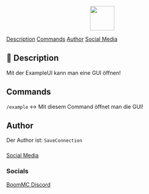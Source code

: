 <p align="center">
    <img src=".github/.media/logo.png" width="64px" height="64px">
</p>



[Description](#-description)
[Commands](#-commands)
[Author](#-author)
[Social Media](#-socials)

## 📙 Description
Mit der ExampleUI kann man eine GUI öffnen!

## Commands
``/example`` <-> Mit diesem Command öffnet man die GUI!

## Author
Der Author ist: ``SaveConnection``

###
[Social Media](#-socials)

### Socials

[BoomMC Discord](https://discord.gg/jkXANSq "BoomMC - Discord")
